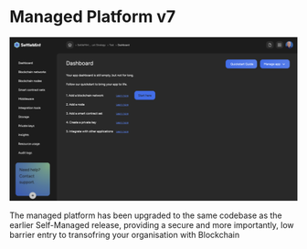 # Managed Platform v7

![Changelog Image](../static/img/releases/managed-platform-v7.png)

The managed platform has been upgraded to the same codebase as the earlier Self-Managed release, providing a secure and more importantly, low barrier entry to transofring your organisation with Blockchain
